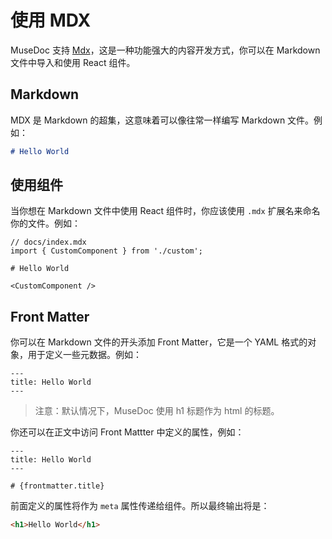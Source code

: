 # 使用 MDX

MuseDoc 支持 [Mdx](https://mdxjs.com/)，这是一种功能强大的内容开发方式，你可以在 Markdown 文件中导入和使用 React 组件。

## Markdown

MDX 是 Markdown 的超集，这意味着可以像往常一样编写 Markdown 文件。例如：

```md
# Hello World
```

## 使用组件

当你想在 Markdown 文件中使用 React 组件时，你应该使用 `.mdx` 扩展名来命名你的文件。例如：

```mdx
// docs/index.mdx
import { CustomComponent } from './custom';

# Hello World

<CustomComponent />
```

## Front Matter

你可以在 Markdown 文件的开头添加 Front Matter，它是一个 YAML 格式的对象，用于定义一些元数据。例如：

```mdx
---
title: Hello World
---
```

> 注意：默认情况下，MuseDoc 使用 h1 标题作为 html 的标题。

你还可以在正文中访问 Front Mattter 中定义的属性，例如：

```mdx
---
title: Hello World
---

# {frontmatter.title}
```

前面定义的属性将作为 `meta` 属性传递给组件。所以最终输出将是：

```html
<h1>Hello World</h1>
```